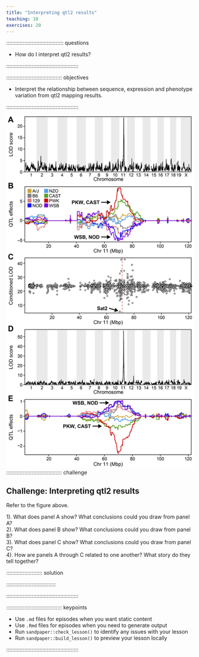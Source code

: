 ```yaml
---
title: "Interpreting qtl2 results"
teaching: 10
exercises: 20
---
```


:::::::::::::::::::::::::::::::::::::: questions 

- How do I interpret qtl2 results?

::::::::::::::::::::::::::::::::::::::::::::::::

::::::::::::::::::::::::::::::::::::: objectives

- Interpret the relationship between sequence, expression and phenotype 
variation from qtl2 mapping results.

::::::::::::::::::::::::::::::::::::::::::::::::


![Attie et al, 2018 Supplementary Figure S7](fig/SFig7_Keller_2018_chr11.png)
::::::::::::::::::::::::::::::::::::: challenge 

## Challenge: Interpreting qtl2 results

Refer to the figure above.

1). What does panel A show? What conclusions could you draw from panel A?   
2). What does panel B show? What conclusions could you draw from panel B?   
3). What does panel C show? What conclusions could you draw from panel C?  
4). How are panels A through C related to one another? What story do they tell 
together?

:::::::::::::::::::::::: solution 



:::::::::::::::::::::::::::::::::


::::::::::::::::::::::::::::::::::::::::::::::::



::::::::::::::::::::::::::::::::::::: keypoints 

- Use `.md` files for episodes when you want static content
- Use `.Rmd` files for episodes when you need to generate output
- Run `sandpaper::check_lesson()` to identify any issues with your lesson
- Run `sandpaper::build_lesson()` to preview your lesson locally

::::::::::::::::::::::::::::::::::::::::::::::::
